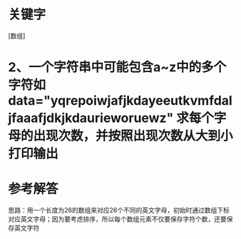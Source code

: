 # 关键字

\[数组\]

# 2、一个字符串中可能包含a~z中的多个字符如data="yqrepoiwjafjkdayeeutkvmfdaljfaaafjdkjkdaurieworuewz"  求每个字母的出现次数，并按照出现次数从大到小打印输出

# 参考解答

思路：用一个长度为26的数组来对应26个不同的英文字母，初始时通过数组下标对应英文字母；因为要考虑排序，所以每个数组元素不仅要保存字符个数，还要保存英文字符



